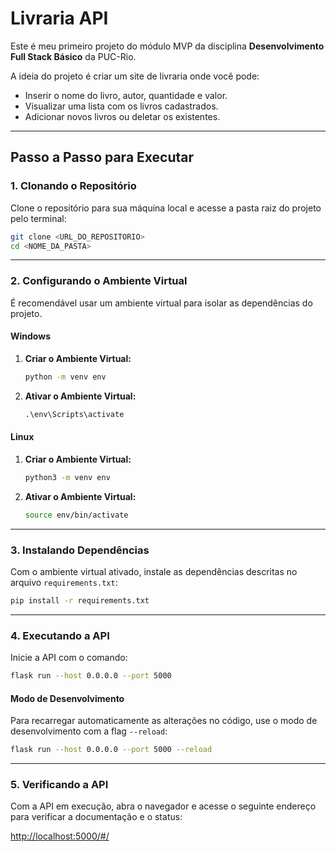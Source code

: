 # Livraria API

Este é meu primeiro projeto do módulo MVP da disciplina **Desenvolvimento Full Stack Básico** da PUC-Rio.

A ideia do projeto é criar um site de livraria onde você pode:  
- Inserir o nome do livro, autor, quantidade e valor.  
- Visualizar uma lista com os livros cadastrados.  
- Adicionar novos livros ou deletar os existentes.

---

## Passo a Passo para Executar

### 1. Clonando o Repositório

Clone o repositório para sua máquina local e acesse a pasta raiz do projeto pelo terminal:

```bash
git clone <URL_DO_REPOSITORIO>
cd <NOME_DA_PASTA>
```

---

### 2. Configurando o Ambiente Virtual

É recomendável usar um ambiente virtual para isolar as dependências do projeto.

#### Windows

1. **Criar o Ambiente Virtual:**
   ```cmd
   python -m venv env
   ```

2. **Ativar o Ambiente Virtual:**
   ```cmd
   .\env\Scripts\activate
   ```

#### Linux

1. **Criar o Ambiente Virtual:**
   ```bash
   python3 -m venv env
   ```

2. **Ativar o Ambiente Virtual:**
   ```bash
   source env/bin/activate
   ```

---

### 3. Instalando Dependências

Com o ambiente virtual ativado, instale as dependências descritas no arquivo `requirements.txt`:

```bash
pip install -r requirements.txt
```

---

### 4. Executando a API

Inicie a API com o comando:

```bash
flask run --host 0.0.0.0 --port 5000
```

#### Modo de Desenvolvimento

Para recarregar automaticamente as alterações no código, use o modo de desenvolvimento com a flag `--reload`:

```bash
flask run --host 0.0.0.0 --port 5000 --reload
```

---

### 5. Verificando a API

Com a API em execução, abra o navegador e acesse o seguinte endereço para verificar a documentação e o status:

[http://localhost:5000/#/](http://localhost:5000/#/)

